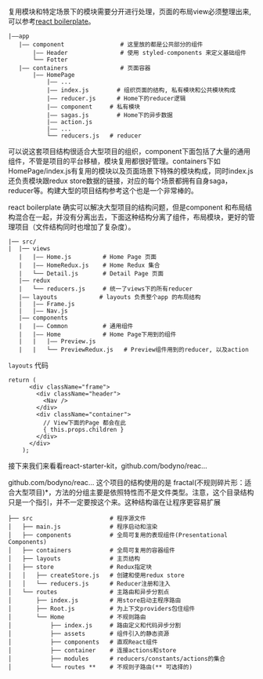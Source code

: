 复用模块和特定场景下的模块需要分开进行处理，页面的布局view必须整理出来,可以参考[react boilerplate](https://github.com/react-boilerplate/react-boilerplate)。
```
|——app
   |—— component                # 这里放的都是公共部分的组件
       |—— Header               # 使用 styled-components 来定义基础组件
       └── Fotter
   |—— containers               # 页面容器
       |—— HomePage
           |—— ...
           |—— index.js        # 组织页面的结构, 私有模块和公共模块构成
           |—— reducer.js      # Home下的reducer逻辑
           |—— component     # 私有模块
           |—— sagas.js        # Home下的异步数据
           |—— action.js
           |—— ...
           └── reducers.js   # reducer
```
可以说这套项目结构很适合大型项目的组织，component下面包括了大量的通用组件，不管是项目的平台移植，模块复用都很好管理。containers下如HomePage/index.js有复用的模块以及页面场景下特殊的模块构成，同时index.js还负责模块跟redux store数据的链接，对应的每个场景都拥有自身saga，reducer等。构建大型的项目结构参考这个也是一个非常棒的。

react boilerplate 确实可以解决大型项目的结构问题，但是component 和布局结构混合在一起，并没有分离出去，下面这种结构分离了组件，布局模块，更好的管理项目（文件结构同时也增加了复杂度）。
```
|── src/
|  |── views
   |   |—— Home.js         # Home Page 页面
   |   |—— HomeRedux.js    # Home Redux 集合
   |   └── Detail.js       # Detail Page 页面
   |—— redux
   |   └── reducers.js     # 统一了views下的所有reducer
   |—— layouts            # layouts 负责整个app 的布局结构
   |   |—— Frame.js
   |   |—— Nav.js      
   |—— components
   |   |—— Common          # 通用组件
   |   |—— Home            # Home Page下用到的组件
   |   |   |—— Preview.js
   |   |   └── PreviewRedux.js   # Preview组件用到的reducer, 以及action
```

`layouts` 代码
```
return (
      <div className="frame">
        <div className="header">
          <Nav />
        </div>
        <div className="container">
          // View下面的Page 都会在此
          { this.props.children }
        </div>
      </div>
    );
```

接下来我们来看看react-starter-kit，github.com/bodyno/reac…

github.com/bodyno/reac… 这个项目的结构使用的是 fractal(不规则碎片形：适合大型项目)*，方法的分组主要是依照特性而不是文件类型。注意，这个目录结构只是一个指引，并不一定要按这个来。这种结构谐在让程序更容易扩展
```
├── src                      # 程序源文件
│   ├── main.js              # 程序启动和渲染
│   ├── components           # 全局可复用的表现组件(Presentational Components)
│   ├── containers           # 全局可复用的容器组件
│   ├── layouts              # 主页结构
│   ├── store                # Redux指定块
│   │   ├── createStore.js   # 创建和使用redux store
│   │   └── reducers.js      # Reducer注册和注入
│   └── routes               # 主路由和异步分割点
│       ├── index.js         # 用store启动主程序路由
│       ├── Root.js          # 为上下文providers包住组件
│       └── Home             # 不规则路由
│           ├── index.js     # 路由定义和代码异步分割
│           ├── assets       # 组件引入的静态资源
│           ├── components   # 直观React组件
│           ├── container    # 连接actions和store
│           ├── modules      # reducers/constants/actions的集合
│           └── routes **    # 不规则子路由(** 可选择的)
```